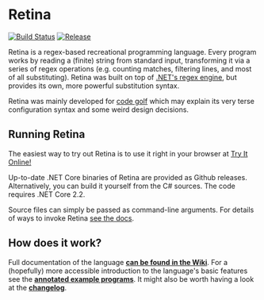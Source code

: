# Retina

[![Build Status](https://travis-ci.org/m-ender/retina.svg?branch=master)](https://travis-ci.org/m-ender/retina)
[![Release](https://img.shields.io/github/release/m-ender/retina.svg)](https://github.com/m-ender/retina/releases)

Retina is a regex-based recreational programming language. Every program works by reading a (finite) string from standard input, transforming it via a series of regex operations (e.g. counting matches, filtering lines, and most of all substituting). Retina was built on top of [.NET's regex engine](https://docs.microsoft.com/en-us/dotnet/standard/base-types/regular-expressions), but provides its own, more powerful substitution syntax.

Retina was mainly developed for [code golf](https://en.wikipedia.org/wiki/Code_golf) which may explain its very terse configuration syntax and some weird design decisions.

## Running Retina

The easiest way to try out Retina is to use it right in your browser at [Try It Online!](https://tio.run/#retina1)

Up-to-date .NET Core binaries of Retina are provided as Github releases. Alternatively, you can build it yourself from the C# sources. The code requires .NET Core 2.2.

Source files can simply be passed as command-line arguments. For details of ways to invoke Retina [see the docs](https://github.com/m-ender/retina/wiki/The-Language#basics).

## How does it work?

Full documentation of the language **[can be found in the Wiki](https://github.com/m-ender/retina/wiki/The-Language)**. For a (hopefully) more accessible introduction to the language's basic features see the **[annotated example programs](https://github.com/m-ender/retina/tree/master/Examples)**. It might also be worth having a look at the **[changelog](https://github.com/m-ender/retina/blob/master/CHANGELOG.md)**.
